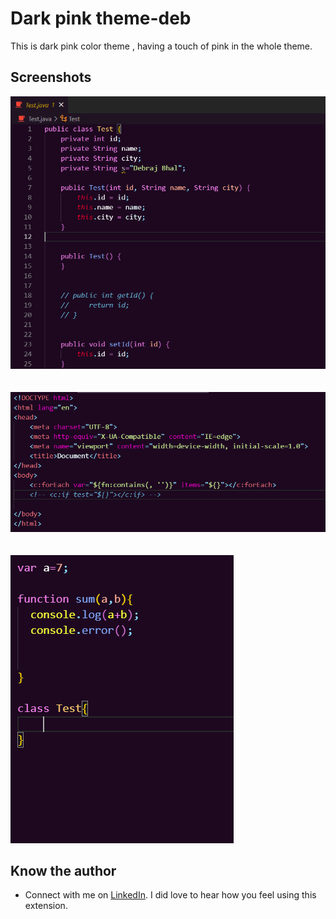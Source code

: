 # Dark pink theme-deb
This is dark pink color theme , having a touch of pink in the whole theme.

## Screenshots

![](./image/sc1.png)
<br><br><br>
![](./image/sc2.png)
<br><br><br>
![](./image/sc3.png)

## Know the author
* Connect with me on [LinkedIn](https://www.linkedin.com/in/debraj-bhal/). I did love to hear how you feel using this extension.
